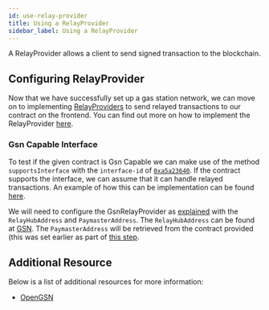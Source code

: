 ```yaml
---
id: use-relay-provider
title: Using a RelayProvider
sidebar_label: Using a RelayProvider
---
```


A RelayProvider allows a client to send signed transaction to the blockchain.

## Configuring RelayProvider

Now that we have successfully set up a gas station network, we can move on to implementing [RelayProviders](https://docs.opengsn.org/learn/index.html#client) to send relayed transactions to our contract on the frontend. You can find out more on how to implement the RelayProvider [here](https://docs.opengsn.org/tutorials/integration.html#the_user_interface_code).

### Gsn Capable Interface

To test if the given contract is Gsn Capable we can make use of the method `supportsInterface` with the `interface-id` of [`0xa5a23640`](https://github.com/Open-Attestation/document-store/blob/master/contracts/GsnCapable.sol#L10). If the contract supports the interface, we can assume that it can handle relayed transactions. An example of how this can be implementation can be found [here](https://github.com/TradeTrust/document-creator-website/pull/76/files#diff-ae839d6f834102d8aaabb1f74fe1acb14ca32a3bee209ed2264f846fcca2679aR15).

We will need to configure the GsnRelayProvider as [explained](https://docs.opengsn.org/tutorials/integration.html#the_user_interface_code) with the `RelayHubAddress` and `PaymasterAddress`. The `RelayHubAddress` can be found at [GSN](https://docs.opengsn.org/gsn-provider/networks.html). The `PaymasterAddress`
will be retrieved from the contract provided (this was set earlier as part of [this step](./gsn-capable-document-store).

## Additional Resource

Below is a list of additional resources for more information:

- [OpenGSN](https://docs.opengsn.org/learn/index.html)
